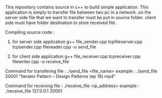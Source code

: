 This repository contains source in c++ to build simple application.
This application is simply to transfer file between two pc in a network.
on the server side file that we want to transfer must be put in source folder.
client side must have folder destination to store received file.

Compiling source code :
1. for server side application
   g++ file_sender.cpp tcpfileserver.cpp tcpsender.cpp filereader.cpp -o send_file
 
2. for client side application
   g++ file_receiver.cpp tcpreceiver.cpp filewriter.cpp -o receive_file
   
Command for transfering file :
  ./send_file <port> <file_name>
  example : ./send_file 20001 "Iterator Pattern – Design Patterns (ep 16).mp4"
  
Command for receiving file :
  ./receive_file <ip_address> <port>
  example : ./receive_file 127.0.0.1 20001

